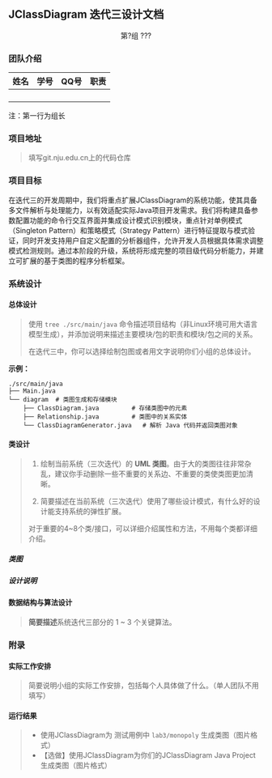 ## JClassDiagram 迭代三设计文档

<center>第?组 ???</center>

### 团队介绍

| 姓名 | 学号 | QQ号 | 职责 |
| ---- | ---- | ---- | ---- |
|      |      |      |      |
|      |      |      |      |
|      |      |      |      |
|      |      |      |      |

注：第一行为组长

### 项目地址

> 填写git.nju.edu.cn上的代码仓库

### 项目目标

在迭代三的开发周期中，我们将重点扩展JClassDiagram的系统功能，使其具备多文件解析与处理能力，以有效适配实际Java项目开发需求。我们将构建具备参数配置功能的命令行交互界面并集成设计模式识别模块，重点针对单例模式（Singleton Pattern）和策略模式（Strategy Pattern）进行特征提取与模式验证，同时开发支持用户自定义配置的分析器组件，允许开发人员根据具体需求调整模式检测规则。通过本阶段的升级，系统将形成完整的项目级代码分析能力，并建立可扩展的基于类图的程序分析框架。

### 系统设计

#### 总体设计

> 使用 `tree ./src/main/java` 命令描述项目结构（非Linux环境可用大语言模型生成），并添加说明来描述主要模块/包的职责和模块/包之间的关系。
>
> 在迭代三中，你可以选择绘制包图或者用文字说明你们小组的总体设计。

**示例：**

```
./src/main/java
├── Main.java 
└── diagram  # 类图生成和存储模块
    ├── ClassDiagram.java         # 存储类图中的元素
    ├── Relationship.java         # 类图中的关系实体
    └── ClassDiagramGenerator.java   # 解析 Java 代码并返回类图对象
```

#### 类设计

> 1. 绘制当前系统（三次迭代）的 **UML 类图**。由于大的类图往往非常杂乱，建议你手动删除一些不重要的关系边、不重要的类使类图更加清晰。
>
> 2. 简要描述在当前系统（三次迭代）使用了哪些设计模式，有什么好的设计能支持系统的弹性扩展。
>
> 对于重要的4~8个类/接口，可以详细介绍属性和方法，不用每个类都详细介绍。

##### 类图

##### 设计说明

#### 数据结构与算法设计

> **简要描述**系统迭代三部分的 1 ~ 3 个关键算法。

### 附录

#### 实际工作安排

> 简要说明小组的实际工作安排，包括每个人具体做了什么。（单人团队不用填写）

#### 运行结果

> - 使用JClassDiagram为 测试用例中 `lab3/monopoly` 生成类图（图片格式）
> - 【选做】使用JClassDiagram为你们的JClassDiagram Java Project 生成类图（图片格式）

